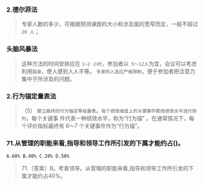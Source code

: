 ### 2.德尔菲法
>   专家人数的多少，可根据预测课题的大小和涉及面的宽窄而定，一般不超过` 20 人`；

### 头脑风暴法
>   这种方法的时间安排应在 `1~2 小时`，参加者以` 5〜12人`为宜，会议可以考虑利用`圆桌`，使人感到人人平等。
`专家的人选应严格限制`，便于参加者把注意力集中于所涉及的问题。

### 2.行为锚定量表法
>   （5） `建立最终的行为锚定等级量表`。`每个绩效维度上的关键事件都按绩效水平进行排列`，每个关键事
件代表一种绩效水平，称为“行为锚” 。在通常情况下，每个评价指标最终有 6～7 个关键事件作为“行为锚”。

### 71.从管理的职能来看,指导和领导工作所引发的下属才能约占()。
    A.60% B.40% C.20% D.50%

>   71.〔答案〕B。考查领导。从管理的职能来看,指导和领导工作所引发的下属才能约占40%。
